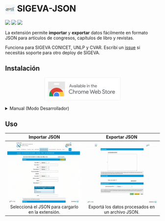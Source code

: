 # <img src="releases/logo.jpg" width="32" align="center"> SIGEVA-JSON

![](https://img.shields.io/chrome-web-store/d/kgbfmcnmibhkakpepfcmoolakpdmpcjp?label=Usuarios)
![](https://img.shields.io/chrome-web-store/rating/kgbfmcnmibhkakpepfcmoolakpdmpcjp?label=Rating)
![](https://img.shields.io/chrome-web-store/v/kgbfmcnmibhkakpepfcmoolakpdmpcjp?label=Versi%C3%B3n%20Actual)

La extensión permite **importar** y **exportar** datos fácilmente en formato JSON para artículos de congresos, capítulos de libro y revistas.

Funciona para SIGEVA CONICET, UNLP y CVAR. Escribí un [issue](https://github.com/indirivacua/SIGEVA-JSON/issues) si necesitás soporte para otro deploy de SIGEVA.

## Instalación

<p align="center">
    <a href="https://chromewebstore.google.com/detail/kgbfmcnmibhkakpepfcmoolakpdmpcjp"><img src="releases/SVG (with border).svg" alt="Get Copy-n-Paste for Chromium" height="75px"></a>
</p>

<details>
<summary>Manual (Modo Desarrollador)</summary>

1. Descargá el último [release](https://github.com/indirivacua/SIGEVA-JSON/releases) del paquete de la extensión y extraélo.

2. Accedé a `chrome://extensions`. Activá la opción **Modo de desarrollador** (esquina superior derecha).

3. Hacé click en **Cargar extensión sin empaquetar** y seleccioná la carpeta donde extrajiste la extensión.

> La extensión fue probada solo en navegadores basados en Chromium, igual debería funcionar (mínimanente) en Firefox también.

</details>

## Uso

| Importar JSON | Exportar JSON |
|:---:|:---:|
| <img src="releases/importJSON.gif" height="200"> <br> Seleccioná el JSON para cargarlo en la extensión. | <img src="releases/exportJSON.gif" height="200"> <br> Exportá los datos procesados en un archivo JSON. |
